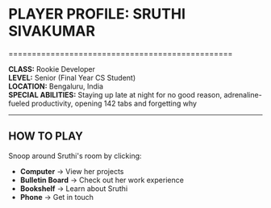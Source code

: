 # PLAYER PROFILE: SRUTHI SIVAKUMAR

================================================

**CLASS:** Rookie Developer  
**LEVEL:** Senior (Final Year CS Student)  
**LOCATION:** Bengaluru, India  
**SPECIAL ABILITIES:** Staying up late at night for no good reason, adrenaline-fueled productivity, opening 142 tabs and forgetting why

---

## HOW TO PLAY

Snoop around Sruthi's room by clicking:
- **Computer** → View her projects
- **Bulletin Board** → Check out her work experience
- **Bookshelf** → Learn about Sruthi
- **Phone** → Get in touch
